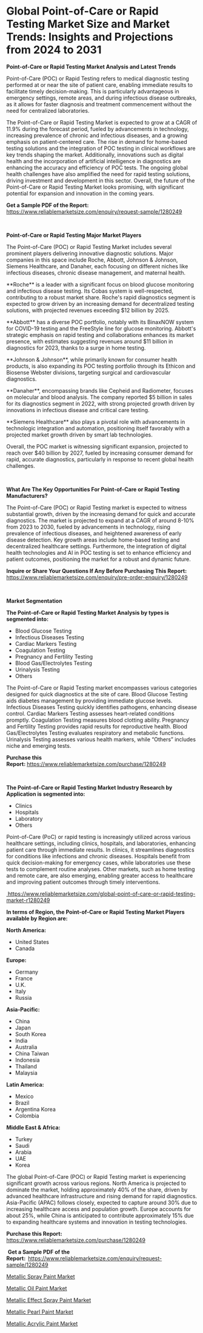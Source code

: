 <p><h1>Global Point-of-Care or Rapid Testing Market Size and Market Trends: Insights and Projections from 2024 to 2031</h1></p><p><strong>Point-of-Care or Rapid Testing Market Analysis and Latest Trends</strong></p>
<p><p>Point-of-Care (POC) or Rapid Testing refers to medical diagnostic testing performed at or near the site of patient care, enabling immediate results to facilitate timely decision-making. This is particularly advantageous in emergency settings, remote areas, and during infectious disease outbreaks, as it allows for faster diagnosis and treatment commencement without the need for centralized laboratories.</p><p>The Point-of-Care or Rapid Testing Market is expected to grow at a CAGR of 11.9% during the forecast period, fueled by advancements in technology, increasing prevalence of chronic and infectious diseases, and a growing emphasis on patient-centered care. The rise in demand for home-based testing solutions and the integration of POC testing in clinical workflows are key trends shaping the market. Additionally, innovations such as digital health and the incorporation of artificial intelligence in diagnostics are enhancing the accuracy and efficiency of POC tests. The ongoing global health challenges have also amplified the need for rapid testing solutions, driving investment and development in this sector. Overall, the future of the Point-of-Care or Rapid Testing Market looks promising, with significant potential for expansion and innovation in the coming years.</p></p>
<p><strong>Get a Sample PDF of the Report:&nbsp;</strong> <a href="https://www.reliablemarketsize.com/enquiry/request-sample/1280249?utm_campaign=973&utm_medium=2&utm_source=Github&utm_content=ia&utm_term=10122024&utm_id=point-of-care-or-rapid-testing">https://www.reliablemarketsize.com/enquiry/request-sample/1280249</a></p>
<p>&nbsp;</p>
<p><strong>Point-of-Care or Rapid Testing Major Market Players</strong></p>
<p><p>The Point-of-Care (POC) or Rapid Testing Market includes several prominent players delivering innovative diagnostic solutions. Major companies in this space include Roche, Abbott, Johnson & Johnson, Siemens Healthcare, and Danaher, each focusing on different niches like infectious diseases, chronic disease management, and maternal health.</p><p>**Roche** is a leader with a significant focus on blood glucose monitoring and infectious disease testing. Its Cobas system is well-respected, contributing to a robust market share. Roche's rapid diagnostics segment is expected to grow driven by an increasing demand for decentralized testing solutions, with projected revenues exceeding $12 billion by 2025.</p><p>**Abbott** has a diverse POC portfolio, notably with its BinaxNOW system for COVID-19 testing and the FreeStyle line for glucose monitoring. Abbott's strategic emphasis on rapid testing and collaborations enhances its market presence, with estimates suggesting revenues around $11 billion in diagnostics for 2023, thanks to a surge in home testing.</p><p>**Johnson & Johnson**, while primarily known for consumer health products, is also expanding its POC testing portfolio through its Ethicon and Biosense Webster divisions, targeting surgical and cardiovascular diagnostics.</p><p>**Danaher**, encompassing brands like Cepheid and Radiometer, focuses on molecular and blood analysis. The company reported $5 billion in sales for its diagnostics segment in 2022, with strong projected growth driven by innovations in infectious disease and critical care testing.</p><p>**Siemens Healthcare** also plays a pivotal role with advancements in technologic integration and automation, positioning itself favorably with a projected market growth driven by smart lab technologies.</p><p>Overall, the POC market is witnessing significant expansion, projected to reach over $40 billion by 2027, fueled by increasing consumer demand for rapid, accurate diagnostics, particularly in response to recent global health challenges.</p></p>
<p>&nbsp;</p>
<p><strong>What Are The Key Opportunities For Point-of-Care or Rapid Testing Manufacturers?</strong></p>
<p><p>The Point-of-Care (POC) or Rapid Testing market is expected to witness substantial growth, driven by the increasing demand for quick and accurate diagnostics. The market is projected to expand at a CAGR of around 8-10% from 2023 to 2030, fueled by advancements in technology, rising prevalence of infectious diseases, and heightened awareness of early disease detection. Key growth areas include home-based testing and decentralized healthcare settings. Furthermore, the integration of digital health technologies and AI in POC testing is set to enhance efficiency and patient outcomes, positioning the market for a robust and dynamic future.</p></p>
<p><strong>Inquire or Share Your Questions If Any Before Purchasing This Report:</strong> <a href="https://www.reliablemarketsize.com/enquiry/pre-order-enquiry/1280249?utm_campaign=973&utm_medium=2&utm_source=Github&utm_content=ia&utm_term=10122024&utm_id=point-of-care-or-rapid-testing">https://www.reliablemarketsize.com/enquiry/pre-order-enquiry/1280249</a></p>
<p>&nbsp;</p>
<p><strong>Market Segmentation</strong></p>
<p><strong>The Point-of-Care or Rapid Testing Market Analysis by types is segmented into:</strong></p>
<p><ul><li>Blood Glucose Testing</li><li>Infectious Diseases Testing</li><li>Cardiac Markers Testing</li><li>Coagulation Testing</li><li>Pregnancy and Fertility Testing</li><li>Blood Gas/Electrolytes Testing</li><li>Urinalysis Testing</li><li>Others</li></ul></p>
<p><p>The Point-of-Care or Rapid Testing market encompasses various categories designed for quick diagnostics at the site of care. Blood Glucose Testing aids diabetes management by providing immediate glucose levels. Infectious Diseases Testing quickly identifies pathogens, enhancing disease control. Cardiac Markers Testing assesses heart-related conditions promptly. Coagulation Testing measures blood clotting ability. Pregnancy and Fertility Testing provides rapid results for reproductive health. Blood Gas/Electrolytes Testing evaluates respiratory and metabolic functions. Urinalysis Testing assesses various health markers, while “Others” includes niche and emerging tests.</p></p>
<p><strong>Purchase this Report:&nbsp;</strong><a href="https://www.reliablemarketsize.com/purchase/1280249?utm_campaign=973&utm_medium=2&utm_source=Github&utm_content=ia&utm_term=10122024&utm_id=point-of-care-or-rapid-testing">https://www.reliablemarketsize.com/purchase/1280249</a></p>
<p>&nbsp;</p>
<p><strong>The Point-of-Care or Rapid Testing Market Industry Research by Application is segmented into:</strong></p>
<p><ul><li>Clinics</li><li>Hospitals</li><li>Laboratory</li><li>Others</li></ul></p>
<p><p>Point-of-Care (PoC) or rapid testing is increasingly utilized across various healthcare settings, including clinics, hospitals, and laboratories, enhancing patient care through immediate results. In clinics, it streamlines diagnostics for conditions like infections and chronic diseases. Hospitals benefit from quick decision-making for emergency cases, while laboratories use these tests to complement routine analyses. Other markets, such as home testing and remote care, are also emerging, enabling greater access to healthcare and improving patient outcomes through timely interventions.</p></p>
<p><a href="https://www.reliablemarketsize.com/global-point-of-care-or-rapid-testing-market-r1280249?utm_campaign=973&utm_medium=2&utm_source=Github&utm_content=ia&utm_term=10122024&utm_id=point-of-care-or-rapid-testing">&nbsp;https://www.reliablemarketsize.com/global-point-of-care-or-rapid-testing-market-r1280249</a></p>
<p><strong>In terms of Region, the Point-of-Care or Rapid Testing Market Players available by Region are:</strong></p>
<p>
    <p> <strong> North America: </strong>
        <ul>
            <li>United States</li>
            <li>Canada</li>
        </ul>
        </p> 
    <p> <strong> Europe: </strong>
        <ul>
            <li>Germany</li>
            <li>France</li>
            <li>U.K.</li>
            <li>Italy</li>
            <li>Russia</li>
        </ul>
        </p> 
    <p> <strong> Asia-Pacific: </strong>
        <ul>
            <li>China</li>
            <li>Japan</li>
            <li>South Korea</li>
            <li>India</li>
            <li>Australia</li>
            <li>China Taiwan</li>
            <li>Indonesia</li>
            <li>Thailand</li>
            <li>Malaysia</li>
        </ul>
        </p> 
    <p> <strong> Latin America: </strong>
        <ul>
            <li>Mexico</li>
            <li>Brazil</li>
            <li>Argentina Korea</li>
            <li>Colombia</li>
        </ul>
        </p> 
    <p> <strong> Middle East & Africa: </strong>
        <ul>
            <li>Turkey</li>
            <li>Saudi</li>
            <li>Arabia</li>
            <li>UAE</li>
            <li>Korea</li>
        </ul>
    </p>
    </p>
<p><p>The global Point-of-Care (POC) or Rapid Testing market is experiencing significant growth across various regions. North America is projected to dominate the market, holding approximately 40% of the share, driven by advanced healthcare infrastructure and rising demand for rapid diagnostics. Asia-Pacific (APAC) follows closely, expected to capture around 30% due to increasing healthcare access and population growth. Europe accounts for about 25%, while China is anticipated to contribute approximately 15% due to expanding healthcare systems and innovation in testing technologies.</p></p>
<p><strong>Purchase this Report: </strong><a href="https://www.reliablemarketsize.com/purchase/1280249?utm_campaign=973&utm_medium=2&utm_source=Github&utm_content=ia&utm_term=10122024&utm_id=point-of-care-or-rapid-testing">https://www.reliablemarketsize.com/purchase/1280249</a></p>
<p>&nbsp;<strong>Get a Sample PDF of the Report:&nbsp;&nbsp;</strong><a href="https://www.reliablemarketsize.com/enquiry/request-sample/1280249?utm_campaign=973&utm_medium=2&utm_source=Github&utm_content=ia&utm_term=10122024&utm_id=point-of-care-or-rapid-testing">https://www.reliablemarketsize.com/enquiry/request-sample/1280249</a></p>
<p><strong></strong></p>
<p><p><a href="https://www.linkedin.com/pulse/upcoming-boom-metallic-spray-paint-market-projections-end-use-m73sc?utm_campaign=973&utm_medium=2&utm_source=Github&utm_content=ia&utm_term=10122024&utm_id=point-of-care-or-rapid-testing">Metallic Spray Paint Market</a></p><p><a href="https://www.linkedin.com/pulse/market-overview-metallic-oil-paint-projected-grow-141-cagr-jc7lc?utm_campaign=973&utm_medium=2&utm_source=Github&utm_content=ia&utm_term=10122024&utm_id=point-of-care-or-rapid-testing">Metallic Oil Paint Market</a></p><p><a href="https://www.linkedin.com/pulse/metallic-effect-spray-paint-market-overview-2024-2031-projected-e8t0c?utm_campaign=973&utm_medium=2&utm_source=Github&utm_content=ia&utm_term=10122024&utm_id=point-of-care-or-rapid-testing">Metallic Effect Spray Paint Market</a></p><p><a href="https://www.linkedin.com/pulse/assessment-metallic-pearl-paint-market-scope-markets-size-revenue-8wi5c?utm_campaign=973&utm_medium=2&utm_source=Github&utm_content=ia&utm_term=10122024&utm_id=point-of-care-or-rapid-testing">Metallic Pearl Paint Market</a></p><p><a href="https://www.linkedin.com/pulse/c-hannibex-sqmmf?utm_campaign=973&utm_medium=2&utm_source=Github&utm_content=ia&utm_term=10122024&utm_id=point-of-care-or-rapid-testing">Metallic Acrylic Paint Market</a></p></p>